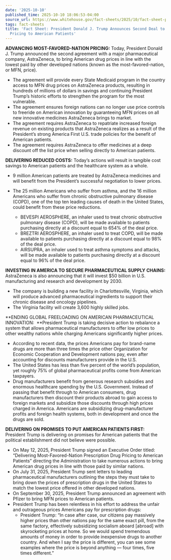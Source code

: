 ```yaml
---
date: '2025-10-10'
published_time: 2025-10-10 18:06:53-04:00
source_url: https://www.whitehouse.gov/fact-sheets/2025/10/fact-sheet-president-donald-j-trump-announces-second-deal-to-bring-most-favored-nation-pricing-to-american-patients/
tags: fact-sheets
title: 'Fact Sheet: President Donald J. Trump Announces Second Deal to Bring Most-Favored-Nation
  Pricing to American Patients'
---
```

 
**ADVANCING MOST-FAVORED-NATION PRICING:** Today, President Donald J.
Trump announced the second agreement with a major pharmaceutical
company, AstraZeneca, to bring American drug prices in line with the
lowest paid by other developed nations (known as the
most-favored-nation, or MFN, price).

-   The agreement will provide every State Medicaid program in the
    country access to MFN drug prices on AstraZeneca products, resulting
    in hundreds of millions of dollars in savings and continuing
    President Trump’s historic efforts to strengthen the program for the
    most vulnerable.
-   The agreement ensures foreign nations can no longer use price
    controls to freeride on American innovation by guaranteeing MFN
    prices on all new innovative medicines AstraZeneca brings to market.
-   The agreement requires AstraZeneca to repatriate increased foreign
    revenue on existing products that AstraZeneca realizes as a result
    of the President’s strong America First U.S. trade policies for the
    benefit of American patients.
-   The agreement requires AstraZeneca to offer medicines at a deep
    discount off the list price when selling directly to American
    patients.

**DELIVERING REDUCED COSTS:** Today’s actions will result in tangible
cost savings to American patients and the healthcare system as a whole.

-   9 million American patients are treated by AstraZeneca medicines and
    will benefit from the President’s successful negotiation to lower
    prices.
-   The 25 million Americans who suffer from asthma, and the 16 million
    Americans who suffer from chronic obstructive pulmonary disease
    (COPD), one of the top ten leading causes of death in the United
    States, could benefit from these price reductions.  
    -   BEVESPI AEROSPHERE, an inhaler used to treat chronic obstructive
        pulmonary disease (COPD), will be made available to patients
        purchasing directly at a discount equal to 654% of the deal
        price.

    <!-- -->

    -   BREZTRI AEROSPHERE, an inhaler used to treat COPD, will be made
        available to patients purchasing directly at a discount equal to
        98% of the deal price.

    <!-- -->

    -   AIRSUPRA, an inhaler used to treat asthma symptoms and attacks,
        will be made available to patients purchasing directly at a
        discount equal to 96% of the deal price.

**INVESTING IN AMERICA TO SECURE PHARMACEUTICAL SUPPLY CHAINS:**
AstraZeneca is also announcing that it will invest $50 billion in U.S.
manufacturing and research and development by 2030.

-   The company is building a new facility in Charlottesville, Virginia,
    which will produce advanced pharmaceutical ingredients to support
    their chronic disease and oncology pipelines.
-   The Virginia facility will create 3,600 highly skilled jobs.

**ENDING GLOBAL FREELOADING ON AMERICAN PHARMACEUTICAL
INNOVATION:  **President Trump is taking decisive action to rebalance a
system that allows pharmaceutical manufacturers to offer low prices to
other wealthy nations while charging Americans significantly higher
prices. 

-   According to recent data, the prices Americans pay for brand-name
    drugs are more than three times the price other Organization for
    Economic Cooperation and Development nations pay, even after
    accounting for discounts manufacturers provide in the U.S.
-   The United States has less than five percent of the world’s
    population, yet roughly 75% of global pharmaceutical profits come
    from American taxpayers.
-   Drug manufacturers benefit from generous research subsidies and
    enormous healthcare spending by the U.S. Government. Instead of
    passing that benefit through to American consumers, drug
    manufacturers then discount their products abroad to gain access to
    foreign markets and subsidize those discounts through high prices
    charged in America. Americans are subsidizing drug-manufacturer
    profits and foreign health systems, both in development and once the
    drugs are sold.

**DELIVERING ON PROMISES TO PUT AMERICAN PATIENTS FIRST:** President
Trump is delivering on promises for American patients that the political
establishment did not believe were possible.

-   On May 12, 2025, President Trump signed an Executive Order titled:
    “Delivering Most-Favored-Nation Prescription Drug Pricing to
    American Patients” directing the Administration to take numerous
    actions to bring American drug prices in line with those paid by
    similar nations.
-   On July 31, 2025, President Trump sent letters to leading
    pharmaceutical manufacturers outlining the steps they must take to
    bring down the prices of prescription drugs in the United States to
    match the lowest price offered in other developed nations.
-   On September 30, 2025, President Trump announced an agreement with
    Pfizer to bring MFN prices to American patients.
-   President Trump has been relentless in his effort to address the
    unfair and outrageous prices Americans pay for prescription drugs:
    -   President Trump: “In case after case, our citizens pay massively
        higher prices than other nations pay for the same exact pill,
        from the same factory, effectively subsidizing socialism aboard
        \[abroad\] with skyrocketing prices at home. So we would spend
        tremendous amounts of money in order to provide inexpensive
        drugs to another country. And when I say the price is different,
        you can see some examples where the price is beyond anything —
        four times, five times different.”
